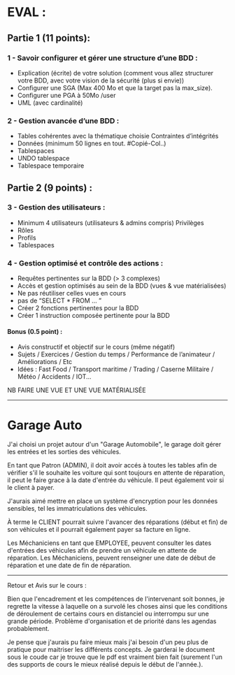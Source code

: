 # EVAL :

## Partie 1 (11 points):

### 1 - Savoir configurer et gérer une structure d’une BDD :

- Explication (écrite) de votre solution (comment vous allez structurer votre BDD, avec votre vision de la sécurité (plus si envie))
- Configurer une SGA (Max 400 Mo et que la target pas la max_size).
- Configurer une PGA à 50Mo /user
- UML (avec cardinalité)

### 2 - Gestion avancée d’une BDD :

- Tables cohérentes avec la thématique choisie Contraintes d’intégrités
- Données (minimum 50 lignes en tout. #Copié-Col..)
- Tablespaces
- UNDO tablespace
- Tablespace temporaire

## Partie 2 (9 points) :

### 3 - Gestion des utilisateurs :

- Minimum 4 utilisateurs (utilisateurs & admins compris) Privilèges
- Rôles
- Profils
- Tablespaces

### 4 - Gestion optimisé et contrôle des actions :

- Requêtes pertinentes sur la BDD (> 3 complexes)
- Accès et gestion optimisés au sein de la BDD (vues & vue matérialisées)
- Ne pas réutiliser celles vues en cours
- pas de “SELECT \* FROM ... ”
- Créer 2 fonctions pertinentes pour la BDD
- Créer 1 instruction composée pertinente pour la BDD

#### Bonus (0.5 point) :

- Avis constructif et objectif sur le cours (même négatif)
- Sujets / Exercices / Gestion du temps / Performance de l’animateur / Améliorations / Etc
- Idées : Fast Food / Transport maritime / Trading / Caserne Militaire / Météo / Accidents / IOT...

NB FAIRE UNE VUE ET UNE VUE MATÉRIALISÉE

---

# Garage Auto

J'ai choisi un projet autour d'un "Garage Automobile", le garage doit gérer les entrées et les sorties des véhicules.

En tant que Patron (ADMIN), il doit avoir accés à toutes les tables afin de vérifier s'il le souhaite les voiture qui sont toujours en attente de réparation, il peut le faire grace à la date d'entrée du véhicule. Il peut également voir si le client à payer.

J'aurais aimé mettre en place un système d'encryption pour les données sensibles, tel les immatriculations des véhicules.

À terme le CLIENT pourrait suivre l'avancer des réparations (début et fin) de son véhicules et il pourrait également payer sa facture en ligne.

Les Méchaniciens en tant que EMPLOYEE, peuvent consulter les dates d'entrées des véhicules afin de prendre un véhicule en attente de réparation.
Les Méchaniciens, peuvent renseigner une date de début de réparation et une date de fin de réparation.

---

Retour et Avis sur le cours :

Bien que l'encadrement et les compétences de l'intervenant soit bonnes, je regrette la vitesse à laquelle on a survolé les choses ainsi que les conditions de déroulement de certains cours en distanciel ou interrompu sur une grande période.
Problème d'organisation et de priorité dans les agendas probablement.

Je pense que j'aurais pu faire mieux mais j'ai besoin d'un peu plus de pratique pour maitriser les différents concepts.
Je garderai le document sous le coude car je trouve que le pdf est vraiment bien fait (surement l'un des supports de cours le mieux réalisé depuis le début de l'année.).
